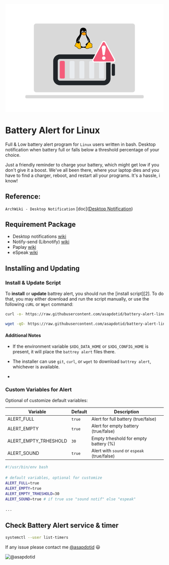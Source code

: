 <p align="center">
    <img src="assets/battery-alert-linux.png" width="600" />
</p>

# Battery Alert for Linux

Full & Low battery alert program for `Linux` users written in bash.
Desktop notification when battery full or falls below a threshold percentage of your choice.

Just a friendly reminder to charge your battery, which might get low if you don't give it a boost. We've all been there, where your laptop dies and you have to find a charger, reboot, and restart all your programs. It's a hassle, i know!

## Reference:

`ArchWiki - Desktop Notification` [doc]([Desktop Notification](https://wiki.archlinux.org/title/Desktop_notifications))

## Requirement Package

-   Desktop notifications [wiki](https://wiki.archlinux.org/title/Desktop_notifications)
-   Notify-send (Libnotify) [wiki](https://man.archlinux.org/man/notify-send.1.en)
-   Paplay [wiki](https://linux.die.net/man/1/paplay)
-   eSpeak [wiki](https://espeak.sourceforge.net/)

## Installing and Updating

### Install & Update Script

To **install** or **update** battrey alert, you should run the [install script][2]. To do that, you may either download and run the script manually, or use the following `cURL` or `Wget` command:

```sh
curl -o- https://raw.githubusercontent.com/asapdotid/battery-alert-linux/refs/heads/main/install.sh | bash
```

```sh
wget -qO- https://raw.githubusercontent.com/asapdotid/battery-alert-linux/refs/heads/main/install.sh | bash
```

#### Additional Notes

-   If the environment variable `$XDG_DATA_HOME` or `$XDG_CONFIG_HOME` is present, it will place the `battrey alert` files there.</sub>

-   The installer can use `git`, `curl`, or `wget` to download `battrey alert`, whichever is available.
-

### Custom Variables for Alert

Optional of customize default variables:

| Variable              | Default | Description                                 |
| --------------------- | ------- | ------------------------------------------- |
| ALERT_FULL            | `true`  | Alert for full battery (true/false)         |
| ALERT_EMPTY           | `true`  | Alert for empty battery (true/false)        |
| ALERT_EMPTY_TRHESHOLD | `30`    | Empty trheshold for empty battery (%)       |
| ALERT_SOUND           | `true`  | Alert with `sound` or `espeak` (true/false) |

```bash
#!/usr/bin/env bash

# default variables, optional for customize
ALERT_FULL=true
ALERT_EMPTY=true
ALERT_EMPTY_TRHESHOLD=30
ALERT_SOUND=true # if true use "sound notif" else "espeak"

...
```

## Check Battery Alert service & timer

```bash
systemctl --user list-timers
```

If any issue please contact me [@asapdotid](mailto:asapdotid@gmail.com) 😃

<img class="float-left rounded-2 avatar-user" src="https://avatars.githubusercontent.com/u/34257858?s=96&amp;v=4" width="48" height="48" alt="@asapdotid">
